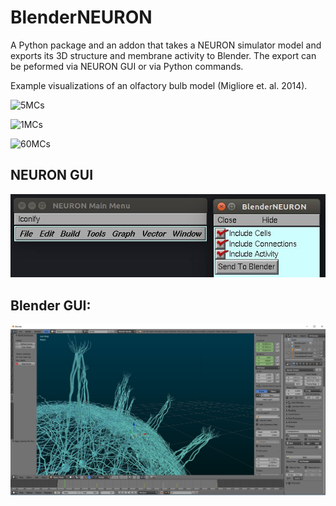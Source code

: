 # BlenderNEURON

A Python package and an addon that takes a NEURON simulator model and exports its 3D structure and membrane activity to Blender. The export can be peformed via NEURON GUI or via Python commands.

Example visualizations of an olfactory bulb model (Migliore et. al. 2014).

![5MCs](images/5MCs.gif)

![1MCs](images/1MCwGCs.gif)

![60MCs](images/60MCs.gif)

## NEURON GUI
![NEURON GUI](images/NEURON.JPG)

## Blender GUI:
![Blender GUI](images/Blender.jpg)

